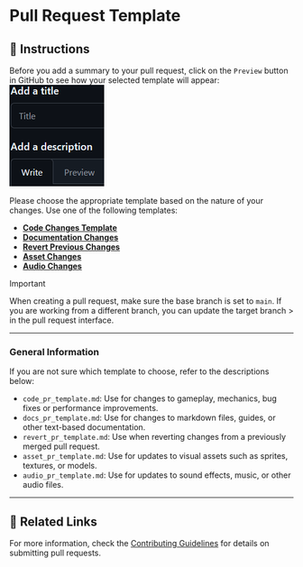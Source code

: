 # Pull Request Template

## 📝 Instructions
Before you add a summary to your pull request, click on the `Preview` button in GitHub to see how your selected template will appear:
![Preview button](Preview_button.png)

Please choose the appropriate template based on the nature of your changes. Use one of the following templates:

- **[Code Changes Template](https://github.com/PyCeas/Pyceas/compare/main?expand=1&template=code_pr_template.md)**
- **[Documentation Changes](https://github.com/PyCeas/Pyceas/compare/main?expand=1&template=docs_pr_template.md)**
- **[Revert Previous Changes](https://github.com/PyCeas/Pyceas/compare/main?expand=1&template=revert_pr_template.md)**
- **[Asset Changes](https://github.com/PyCeas/Pyceas/compare/main?expand=1&template=asset_pr_template.md)**
- **[Audio Changes](https://github.com/PyCeas/Pyceas/compare/main?expand=1&template=audio_pr_template.md)**

> [!IMPORTANT]
> When creating a pull request, make sure the base branch is set to `main`. If you are working from a different branch, you can update the target branch > in the pull request interface.
> 


---

### **General Information**

If you are not sure which template to choose, refer to the descriptions below:

- `code_pr_template.md`: Use for changes to gameplay, mechanics, bug fixes or performance improvements.
- `docs_pr_template.md`: Use for changes to markdown files, guides, or other text-based documentation.
- `revert_pr_template.md`: Use when reverting changes from a previously merged pull request.
- `asset_pr_template.md`: Use for updates to visual assets such as sprites, textures, or models.
- `audio_pr_template.md`: Use for updates to sound effects, music, or other audio files.

---

## 🔗 Related Links
For more information, check the [Contributing Guidelines](https://github.com/PyCeas/Pyceas/blob/main/CONTRIBUTING.md) for details on submitting pull requests.